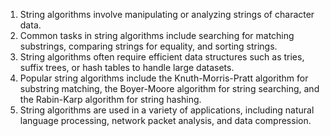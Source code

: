 

1. String algorithms involve manipulating or analyzing strings of character data. 
2. Common tasks in string algorithms include searching for matching substrings, comparing strings for equality, and sorting strings. 
3. String algorithms often require efficient data structures such as tries, suffix trees, or hash tables to handle large datasets. 
4. Popular string algorithms include the Knuth-Morris-Pratt algorithm for substring matching, the Boyer-Moore algorithm for string searching, and the Rabin-Karp algorithm for string hashing. 
5. String algorithms are used in a variety of applications, including natural language processing, network packet analysis, and data compression.